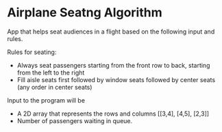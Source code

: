 # Airplane Seatng Algorithm

App that helps seat audiences in a flight based on the following input and rules.

Rules for seating:

- Always seat passengers starting from the front row to back, starting from the left to the right
- Fill aisle seats first followed by window seats followed by center seats (any order in center seats)

Input to the program will be

- A 2D array that represents the rows and columns [[3,4], [4,5], [2,3]]
- Number of passengers waiting in queue.
